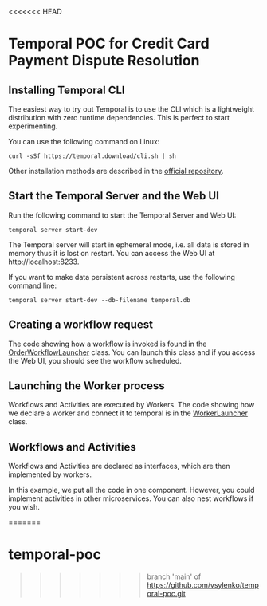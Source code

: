 <<<<<<< HEAD
# Temporal POC for Credit Card Payment Dispute Resolution


## Installing Temporal CLI
The easiest way to try out Temporal is to use the CLI which is a lightweight distribution with zero runtime dependencies. This is perfect to start experimenting.

You can use the following command on Linux:

```
curl -sSf https://temporal.download/cli.sh | sh
```

Other installation methods are described in the [official repository](https://github.com/temporalio/cli).

## Start the Temporal Server and the Web UI

Run the following command to start the Temporal Server and Web UI:

```
temporal server start-dev
```

The Temporal server will start in ephemeral mode, i.e. all data is stored in memory thus it is lost on restart. You can access the Web UI at http://localhost:8233.

If you want to make data persistent across restarts, use the following command line:

```
temporal server start-dev --db-filename temporal.db
```

## Creating a workflow request
The code showing how a workflow is invoked is found in the [OrderWorkflowLauncher](src/main/java/ca/sylenko/temporal/OrderWorkflowLauncher.java) class. You can launch this class and if you access the Web UI, you should see the workflow scheduled.

## Launching the Worker process
Workflows and Activities are executed by Workers. The code showing how we declare a worker and connect it to temporal is in the [WorkerLauncher](src/main/java/ca/sylenko/temporal/WorkerLauncher.java) class.

## Workflows and Activities
Workflows and Activities are declared as interfaces, which are then implemented by workers.

In this example, we put all the code in one component. However, you could implement activities in other microservices. You can also nest workflows if you wish.

=======
# temporal-poc
>>>>>>> branch 'main' of https://github.com/vsylenko/temporal-poc.git
